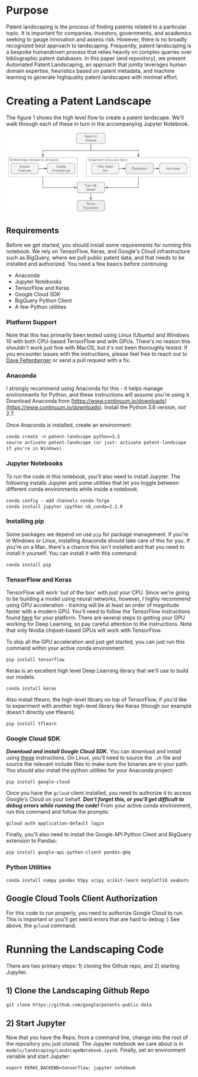 # Purpose
Patent landscaping is the process of finding patents related to a particular topic. It is important for companies, investors, governments, and academics seeking to gauge innovation and assess risk. However, there is no broadly recognized best approach to landscaping. Frequently, patent landscaping is a bespoke humandriven process that relies heavily on complex queries over bibliographic patent databases. In this paper (and repository), we present Automated Patent Landscaping, an approach that jointly leverages human domain expertise, heuristics based on patent metadata, and machine learning to generate highquality patent landscapes with minimal effort.

# Creating a Patent Landscape

The figure 1 shows the high level flow to create a patent landscape. We'll walk through each of these in turn in the accompanying Jupyter Notebook.

![Fig 1. High Level Flow of Automated Patent Landscaping](figs/flow.png)

## Requirements
Before we get started, you should install some requirements for running this notebook. We rely on TensorFlow, Keras, and Google's Cloud infrastructure such as BigQuery, where we pull public patent data, and that needs to be installed and authorized. You need a few basics before continuing:
* Anaconda
* Jupyter Notebooks
* TensorFlow and Keras
* Google Cloud SDK
* BigQuery Python Client
* A few Python utilities

### Platform Support

Note that this has primarily been tested using Linux (Ubuntu) and Windows 10
with both CPU-based TensorFlow and with GPUs. There's no reason this shouldn't
work just fine with MacOS, but it's not been thoroughly tested. If you encounter
issues with the instructions, please feel free to reach out to
[Dave Feltenberger](https://github.com/seinberg) or send a pull request with a fix.

### Anaconda
I strongly recommend using Anaconda for this - it helps manage environments for Python, and these instructions will assume you're using it. Download Anaconda from [https://www.continuum.io/downloads](https://www.continuum.io/downloads). Install the Python 3.6 version, *not* 2.7.

Once Anaconda is installed, create an environment:
```
conda create -n patent-landscape python=3.5
source activate patent-landscape (or just: activate patent-landscape if you're in Windows)
```

### Jupyter Notebooks

To run the code in this notebook, you'll also need to install Jupyter. The following installs Jupyter and some utilities that let you toggle between different conda environments while inside a notebook.

```
conda config --add channels conda-forge
conda install jupyter ipython nb_conda=2.2.0
```

### Installing pip

Some packages we depend on use `pip` for package management. If you're in Windows or Linux, installing Anaconda should take care of this for you. If you're on a Mac, there's a chance this isn't installed and that you need to install it yourself. You can install it with this command:
```
conda install pip
```

### TensorFlow and Keras

TensorFlow will work 'out of the box' with just your CPU. Since we're going to be building a model using neural networks, however, I highly recommend using GPU acceleration - training will be at least an order of magnitude faster with a modern GPU. You'll need to follow the TensorFlow instructions found [here](https://www.tensorflow.org/install/) for your platform. There are several steps to getting your GPU working for Deep Learning, so pay careful attention to the instructions. Note that only Nvidia chipset-based GPUs will work with TensorFlow.

To skip all the GPU acceleration and just get started, you can just run this command within your active conda environment:
```
pip install tensorflow
```

Keras is an excellent high level Deep Learning library that we'll use to build our models:
```
conda install keras
```

Also install tflearn, the high-level library on top of TensorFlow, if you'd like to experiment with another high-level library like Keras (though our example doesn't directly use tflearn):
```
pip install tflearn
```

### Google Cloud SDK
***Download and install Google Cloud SDK.*** You can download and install using [these](https://cloud.google.com/sdk/docs) instructions. On Linux, you'll need to source the `.sh` file and source the relevant include files to make sure the binaries are in your path. You should also install the python utilities for your Anaconda project:

```
pip install google-cloud
```

Once you have the `gcloud` client installed, you need to authorize it to access Google's Cloud on your behalf. ***Don't forget this, or you'll get difficult to debug errors while running the code!*** From your active conda environment, run this command and follow the prompts:
```
gcloud auth application-default login
```

Finally, you'll also need to install the Google API Python Client and BigQuery extension to Pandas:
```
pip install google-api-python-client pandas-gbq
```

### Python Utilities

```
conda install numpy pandas h5py scipy scikit-learn matplotlib seaborn
```

## Google Cloud Tools Client Authorization

For this code to run properly, you need to authorize Google Cloud to run. This is important or you'll get weird errors that are hard to debug :) See above, the `gcloud` command.

# Running the Landscaping Code

There are two primary steps: 1) cloning the Github repo, and 2) starting
Jupyiter.

## 1) Clone the Landscaping Github Repo

```
git clone https://github.com/google/patents-public-data
```


## 2) Start Jupyter

Now that you have the Repo, from a command line, change into the root of the
repository you just cloned. The Jupyter notebook we care about is in
`models/landscaping/LandscapeNotebook.ipynb`. Finally, set an environment
variable and start Jupyter:

```
export KERAS_BACKEND=tensorflow; jupyter notebook
```

